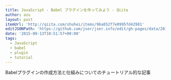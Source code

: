 ```yaml
---
title: JavaScript - Babel プラグインを作ってみよう - Qiita
author: azu
layout: post
itemUrl: 'http://qiita.com/shuhei/items/96a852f7e0995fd42981'
editJSONPath: 'https://github.com/jser/jser.info/edit/gh-pages/data/2015/09/index.json'
date: '2015-09-13T10:51:57+00:00'
tags:
  - JavaScript
  - babel
  - plugin
  - tutorial
---
```

Babelプラグインの作成方法と仕組みについてのチュートリアル的な記事

